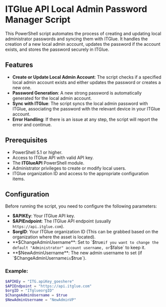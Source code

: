 # ITGlue API Local Admin Password Manager Script

This PowerShell script automates the process of creating and updating local administrator passwords and syncing them with ITGlue. It handles the creation of a new local admin account, updates the password if the account exists, and stores the password securely in ITGlue.

## Features

- **Create or Update Local Admin Account**: The script checks if a specified local admin account exists and either updates the password or creates a new one.
- **Password Generation**: A new strong password is automatically generated for the local admin account.
- **Sync with ITGlue**: The script syncs the local admin password with ITGlue, associating the password with the relevant device in your ITGlue account.
- **Error Handling**: If there is an issue at any step, the script will report the error and continue.

## Prerequisites

- PowerShell 5.1 or higher.
- Access to ITGlue API with valid API key.
- The **ITGlueAPI** PowerShell module.
- Administrator privileges to create or modify local users.
- ITGlue organization ID and access to the appropriate configuration items.

## Configuration

Before running the script, you need to configure the following parameters:

- **$APIKEy**: Your ITGlue API key.
- **$APIEndpoint**: The ITGlue API endpoint (usually `https://api.itglue.com`).
- **$orgID**: Your ITGlue organization ID (This can be grabbed based on the organization where the asset is located).
- **$ChangeAdminUsername**: Set to `$true` if you want to change the default "Administrator" account username, or `$false` to keep it.
- **$NewAdminUsername**: The new admin username to set (if `$ChangeAdminUsername` is `$true`).

### Example:
```powershell
$APIKEy = "ITG.apiKey_goeshere"
$APIEndpoint = "https://api.itglue.com"
$orgID = "ITglueorgID"
$ChangeAdminUsername = $true
$NewAdminUsername = "NewAdminVP"
